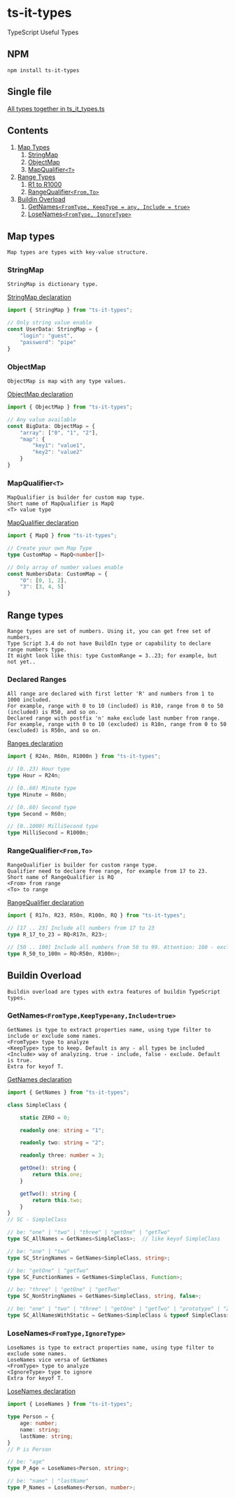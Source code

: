 # ts-it-types

TypeScript Useful Types

## NPM

    npm install ts-it-types

## Single file

[All types together in ts_it_types.ts](https://github.com/reforms/ts-types/blob/master/src/ts-out/ts_it_types.ts)

## Contents

1. [Map Types](#map-types)
    1. [StringMap](#stringmap)
    2. [ObjectMap](#objectmap)
    3. [MapQualifier`<T>`](#mapqualifier`<T>`)
2. [Range Types](#range-types)
    1. [R1 to R1000](#declared-ranges)
    2. [RangeQualifier`<From,To>`](#rangequalifier`<From,To>`)
3. [Buildin Overload](#buildin-overload)
    1. [GetNames`<FromType, KeepType = any, Include = true>`](#getnames`<FromType,KeepType=any,Include=true>`)
    2. [LoseNames`<FromType, IgnoreType>`](#losenames`<FromType,IgnoreType>`)

## Map types

    Map types are types with key-value structure.

### StringMap

    StringMap is dictionary type.

[StringMap declaration](https://github.com/reforms/ts-types/blob/master/src/ts/ts_type_map.ts)

```typescript
import { StringMap } from "ts-it-types";

// Only string value enable
const UserData: StringMap = {
    "login": "guest",
    "password": "pipe"
}
```

### ObjectMap

    ObjectMap is map with any type values.

[ObjectMap declaration](https://github.com/reforms/ts-types/blob/master/src/ts/ts_type_map.ts)

```typescript
import { ObjectMap } from "ts-it-types";

// Any value available
const BigData: ObjectMap = {
    "array": ["0", "1", "2"],
    "map": {
        "key1": "value1",
        "key2": "value2"
    }
}
```

### MapQualifier`<T>`

    MapQualifier is builder for custom map type.
    Short name of MapQualifier is MapQ
    <T> value type

[MapQualifier declaration](https://github.com/reforms/ts-types/blob/master/src/ts/ts_type_map.ts)

```typescript
import { MapQ } from "ts-it-types";

// Create your own Map Type
type CustomMap = MapQ<number[]>

// Only array of number values enable
const NumbersData: CustomMap = {
    "0": [0, 1, 2],
    "3": [3, 4, 5]
}
```

## Range types

    Range types are set of numbers. Using it, you can get free set of numbers.
    Type Script 3.4 do not have BuildIn type or capability to declare range numbers type.
    It might look like this: type CustomRange = 3..23; for example, but not yet..

### Declared Ranges

    All range are declared with first letter 'R' and numbers from 1 to 1000 included.
    For example, range with 0 to 10 (included) is R10, range from 0 to 50 (included) is R50, and so on.
    Declared range with postfix 'n' make exclude last number from range.
    For example, range with 0 to 10 (excluded) is R10n, range from 0 to 50 (excluded) is R50n, and so on.

[Ranges declaration](https://github.com/reforms/ts-types/blob/master/src/ts/ts_type_ranges.ts)

```typescript
import { R24n, R60n, R1000n } from "ts-it-types";

// [0..23) Hour type
type Hour = R24n;

// [0..60) Minute type
type Minute = R60n;

// [0..60) Second type
type Second = R60n;

// [0..1000) MilliSecond type
type MilliSecond = R1000n;
```

### RangeQualifier`<From,To>`

    RangeQualifier is builder for custom range type.
    Qualifier need to declare free range, for example from 17 to 23.
    Short name of RangeQualifier is RQ
    <From> from range
    <To> to range

[RangeQualifier declaration](https://github.com/reforms/ts-types/blob/master/src/ts/ts_type_ranges.ts)

```typescript
import { R17n, R23, R50n, R100n, RQ } from "ts-it-types";

// [17 .. 23] Include all numbers from 17 to 23
type R_17_to_23 = RQ<R17n, R23>;

// [50 .. 100] Include all numbers from 50 to 99. Attention: 100 - excluded
type R_50_to_100n = RQ<R50n, R100n>;
```

## Buildin Overload

    Buildin overload are types with extra features of buildin TypeScript types.

### GetNames`<FromType,KeepType=any,Include=true>`

    GetNames is type to extract properties name, using type filter to include or exclude some names.
    <FromType> type to analyze
    <KeepType> type to keep. Default is any - all types be included
    <Include> way of analyzing. true - include, false - exclude. Default is true.
    Extra for keyof T.

[GetNames declaration](https://github.com/reforms/ts-types/blob/master/src/ts/ts_type_buildin_over.ts)

```typescript
import { GetNames } from "ts-it-types";

class SimpleClass {

    static ZERO = 0;

    readonly one: string = "1";

    readonly two: string = "2";

    readonly three: number = 3;

    getOne(): string {
        return this.one;
    }

    getTwo(): string {
        return this.two;
    }
}
// SC - SimpleClass

// be: "one" | "two" | "three" | "getOne" | "getTwo"
type SC_AllNames = GetNames<SimpleClass>;  // like keyof SimpleClass

// be: "one" | "two"
type SC_StringNames = GetNames<SimpleClass, string>;

// be: "getOne" | "getTwo"
type SC_FunctionNames = GetNames<SimpleClass, Function>;

// be: "three" | "getOne" | "getTwo"
type SC_NonStringNames = GetNames<SimpleClass, string, false>;

// be: "one" | "two" | "three" | "getOne" | "getTwo" | "prototype" | "ZERO"
type SC_AllNamesWithStatic = GetNames<SimpleClass & typeof SimpleClass>;
```

### LoseNames`<FromType,IgnoreType>`

    LoseNames is type to extract properties name, using type filter to exclude some names.
    LoseNames vice versa of GetNames
    <FromType> type to analyze
    <IgnoreType> type to ignore
    Extra for keyof T.

[LoseNames declaration](https://github.com/reforms/ts-types/blob/master/src/ts/ts_type_buildin_over.ts)

```typescript
import { LoseNames } from "ts-it-types";

type Person = {
    age: number;
    name: string;
    lastName: string;
}
// P is Person

// be: "age"
type P_Age = LoseNames<Person, string>;

// be: "name" | "lastName"
type P_Names = LoseNames<Person, number>;
```